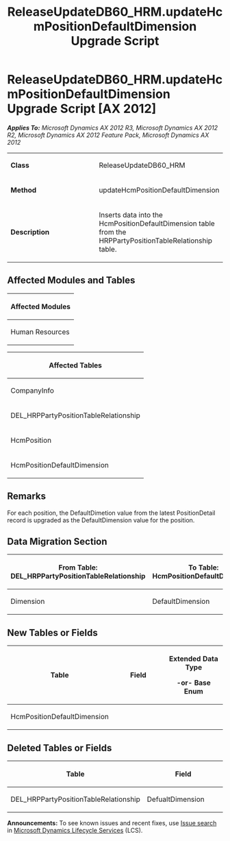 ﻿---
title: ReleaseUpdateDB60_HRM.updateHcmPositionDefaultDimension Upgrade Script
TOCTitle: ReleaseUpdateDB60_HRM.updateHcmPositionDefaultDimension Upgrade Script
ms:assetid: 8e86ba39-7f40-cb33-9dab-a35eb91c9b94
ms:mtpsurl: https://msdn.microsoft.com/en-us/library/JJ736511(v=AX.60)
ms:contentKeyID: 49709700
ms.date: 05/18/2015
mtps_version: v=AX.60
---

# ReleaseUpdateDB60\_HRM.updateHcmPositionDefaultDimension Upgrade Script [AX 2012]


_**Applies To:** Microsoft Dynamics AX 2012 R3, Microsoft Dynamics AX 2012 R2, Microsoft Dynamics AX 2012 Feature Pack, Microsoft Dynamics AX 2012_

<table>
<colgroup>
<col style="width: 50%" />
<col style="width: 50%" />
</colgroup>
<tbody>
<tr class="odd">
<td><p><strong>Class</strong></p></td>
<td><p>ReleaseUpdateDB60_HRM</p></td>
</tr>
<tr class="even">
<td><p><strong>Method</strong></p></td>
<td><p>updateHcmPositionDefaultDimension</p></td>
</tr>
<tr class="odd">
<td><p><strong>Description</strong></p></td>
<td><p>Inserts data into the HcmPositionDefaultDimension table from the HRPPartyPositionTableRelationship table.</p></td>
</tr>
</tbody>
</table>


## Affected Modules and Tables

<table>
<colgroup>
<col style="width: 100%" />
</colgroup>
<thead>
<tr class="header">
<th><p>Affected Modules</p></th>
</tr>
</thead>
<tbody>
<tr class="odd">
<td><p>Human Resources</p></td>
</tr>
</tbody>
</table>


<table>
<colgroup>
<col style="width: 100%" />
</colgroup>
<thead>
<tr class="header">
<th><p>Affected Tables</p></th>
</tr>
</thead>
<tbody>
<tr class="odd">
<td><p>CompanyInfo</p></td>
</tr>
<tr class="even">
<td><p>DEL_HRPPartyPositionTableRelationship</p></td>
</tr>
<tr class="odd">
<td><p>HcmPosition</p></td>
</tr>
<tr class="even">
<td><p>HcmPositionDefaultDimension</p></td>
</tr>
</tbody>
</table>


## Remarks

For each position, the DefaultDimetion value from the latest PositionDetail record is upgraded as the DefaultDimension value for the position.

## Data Migration Section

<table>
<colgroup>
<col style="width: 50%" />
<col style="width: 50%" />
</colgroup>
<thead>
<tr class="header">
<th><p>From Table: DEL_HRPPartyPositionTableRelationship</p></th>
<th><p>To Table: HcmPositionDefaultDimension</p></th>
</tr>
</thead>
<tbody>
<tr class="odd">
<td><p>Dimension</p></td>
<td><p>DefaultDimension</p></td>
</tr>
</tbody>
</table>


## New Tables or Fields

<table>
<colgroup>
<col style="width: 33%" />
<col style="width: 33%" />
<col style="width: 33%" />
</colgroup>
<thead>
<tr class="header">
<th><p>Table</p></th>
<th><p>Field</p></th>
<th><p>Extended Data Type</p>
<p>-or- Base Enum</p></th>
</tr>
</thead>
<tbody>
<tr class="odd">
<td><p>HcmPositionDefaultDimension</p></td>
<td><p></p></td>
<td><p></p></td>
</tr>
</tbody>
</table>


## Deleted Tables or Fields

<table>
<colgroup>
<col style="width: 50%" />
<col style="width: 50%" />
</colgroup>
<thead>
<tr class="header">
<th><p>Table</p></th>
<th><p>Field</p></th>
</tr>
</thead>
<tbody>
<tr class="odd">
<td><p>DEL_HRPPartyPositionTableRelationship</p></td>
<td><p>DefualtDimension</p></td>
</tr>
</tbody>
</table>

  
**Announcements:** To see known issues and recent fixes, use [Issue search](http://go.microsoft.com/fwlink/?linkid=389258) in [Microsoft Dynamics Lifecycle Services](http://go.microsoft.com/fwlink/?linkid=306505) (LCS).


